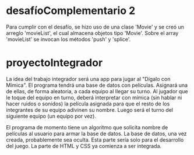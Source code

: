 # desafíoComplementario 2

Para cumplir con el desafío, se hizo uso de una clase 'Movie' y se creó un arreglo 'movieList', el cual almacena objetos tipo 'Movie'. Sobre el array 'movieList' se invocan los métodos 'push' y 'splice'.

# proyectoIntegrador

La idea del trabajo integrador será una app para jugar al "Dígalo con Mímica".
El programa tendrá una base de datos con películas. Asignará una de ellas, de forma aleatoria, a cada equipo al llegar su turno.
Al jugador que le toque del equipo en turno, deberá interpretar con mímica (sin hablar ni hacer ruidos o sonidos) la película asignada para que el resto de los integrantes de su equipo adivinen su nombre.
Luego será el turno del siguiente equipo (un equipo por vez).

El programa de momento tiene un algoritmo que solicita nombre de películas al usuario para armar la base de datos.
La base de datos, una vez creada, probablemente sea oculta. Esta parte sería solo para el desarrollo del juego.
La parte de HTML y CSS ya comienza a ser integrada.

